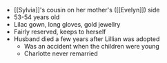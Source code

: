  - [[Sylvia]]'s cousin on her mother's ([[Evelyn]]) side
 - 53-54 years old
 - Lilac gown, long gloves, gold jewellry
 - Fairly reserved, keeps to herself
 - Husband died a few years after Lillian was adopted
	 - Was an accident when the children were young
	 - Charlotte never remarried
